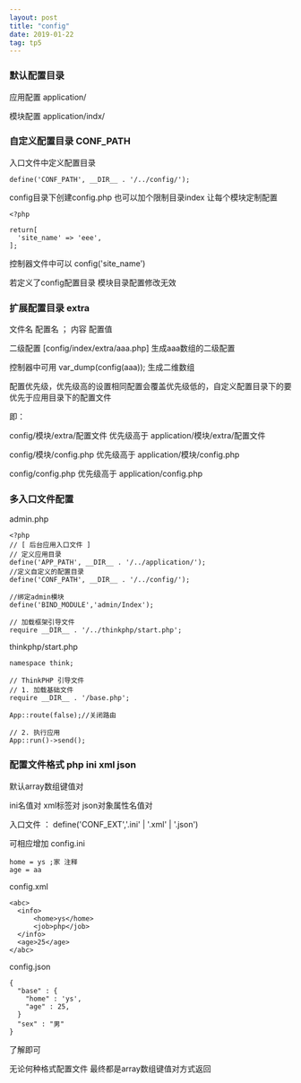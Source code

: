 ```yaml
---
layout: post
title: "config"
date: 2019-01-22
tag: tp5
---
```


### 默认配置目录

应用配置 application/

模块配置 application/indx/

### 自定义配置目录 CONF_PATH

入口文件中定义配置目录

```
define('CONF_PATH', __DIR__ . '/../config/');

```

config目录下创建config.php 也可以加个限制目录index 让每个模块定制配置

```
<?php

return[
  'site_name' => 'eee',
];
```

控制器文件中可以 config('site_name')

若定义了config配置目录 模块目录配置修改无效

### 扩展配置目录 extra

文件名 配置名 ； 内容 配置值

二级配置 [config/index/extra/aaa.php] 生成aaa数组的二级配置

控制器中可用 var_dump(config(aaa)); 生成二维数组

配置优先级，优先级高的设置相同配置会覆盖优先级低的，自定义配置目录下的要优先于应用目录下的配置文件

即：

config/模块/extra/配置文件   优先级高于 application/模块/extra/配置文件

config/模块/config.php 优先级高于 application/模块/config.php

config/config.php 优先级高于 application/config.php　　

### 多入口文件配置

admin.php

```
<?php
// [ 后台应用入口文件 ]
// 定义应用目录
define('APP_PATH', __DIR__ . '/../application/');
//定义自定义的配置目录
define('CONF_PATH', __DIR__ . '/../config/');

//绑定admin模块
define('BIND_MODULE','admin/Index');

// 加载框架引导文件
require __DIR__ . '/../thinkphp/start.php';
```

thinkphp/start.php

```
namespace think;

// ThinkPHP 引导文件
// 1. 加载基础文件
require __DIR__ . '/base.php';

App::route(false);//关闭路由

// 2. 执行应用
App::run()->send();
```

### 配置文件格式 php ini xml json

默认array数组键值对

ini名值对 xml标签对 json对象属性名值对

入口文件 ： define('CONF_EXT','.ini' | '.xml' | '.json')

可相应增加 config.ini

```
home = ys ;家 注释
age = aa
```

config.xml

```
<abc>
  <info>
      <home>ys</home>
      <job>php</job>
  </info>
  <age>25</age>
</abc>
```

config.json

```
{
  "base" : {
    "home" : 'ys',
    "age" : 25,
  }
  "sex" : "男"
}
```

了解即可

无论何种格式配置文件 最终都是array数组键值对方式返回
